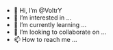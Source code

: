 - 👋 Hi, I’m @VoltrY
- 👀 I’m interested in ...
- 🌱 I’m currently learning ...
- 💞️ I’m looking to collaborate on ...
- 📫 How to reach me ...

<!---
VoltrY/VoltrY is a ✨ special ✨ repository because its `README.md` (this file) appears on your GitHub profile.
You can click the Preview link to take a look at your changes.
--->
